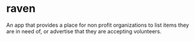 # raven
An app that provides a place for non profit organizations to list items they are in need of, or advertise that they are accepting volunteers.
